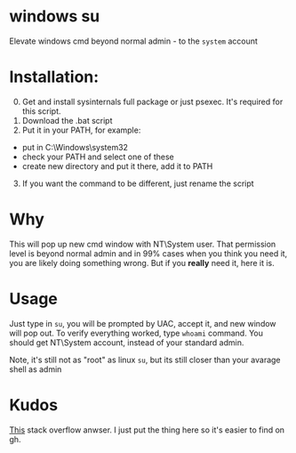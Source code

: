 # windows su
Elevate windows cmd beyond normal admin - to the `system` account

# Installation:
0. Get and install sysinternals full package or just psexec. It's required for this script.
1. Download the .bat script
2. Put it in your PATH, for example:
  - put in C:\Windows\system32
  - check your PATH and select one of these
  - create new directory and put it there, add it to PATH
3. If you want the command to be different, just rename the script

# Why
This will pop up new cmd window with NT\System user. That permission level is beyond normal admin and in 99% cases when you think you need it, you are likely doing something wrong. But if you **really** need it, here it is.

# Usage

Just type in `su`, you will be prompted by UAC, accept it, and new window will pop out. To verify everything worked, type `whoami` command. You should get NT\System account, instead of your standard admin.

Note, it's still not as "root" as linux `su`, but its still closer than your avarage shell as admin

# Kudos
[This](https://stackoverflow.com/questions/7044985/how-can-i-auto-elevate-my-batch-file-so-that-it-requests-from-uac-administrator/12264592#12264592) stack overflow anwser. I just put the thing here so it's easier to find on gh.